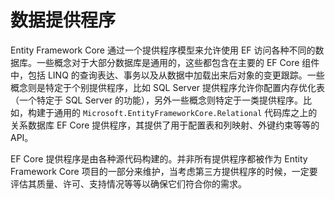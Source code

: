 # 数据提供程序

Entity Framework Core 通过一个提供程序模型来允许使用 EF 访问各种不同的数据库。一些概念对于大部分数据库是通用的，这些都包含在主要的 EF Core 组件中，包括 LINQ 的查询表达、事务以及从数据中加载出来后对象的变更跟踪。一些概念则是特定于个别提供程序，比如 SQL Server 提供程序允许你配置内存优化表（一个特定于 SQL Server 的功能），另外一些概念则特定于一类提供程序。比如，构建于通用的 `Microsoft.EntityFrameworkCore.Relational` 代码库之上的关系数据库 EF Core 提供程序，其提供了用于配置表和列映射、外键约束等等的 API。

EF Core  提供程序是由各种源代码构建的。并非所有提供程序都被作为 Entity Framework Core 项目的一部分来维护，当考虑第三方提供程序的时候，一定要评估其质量、许可、支持情况等等以确保它们符合你的需求。